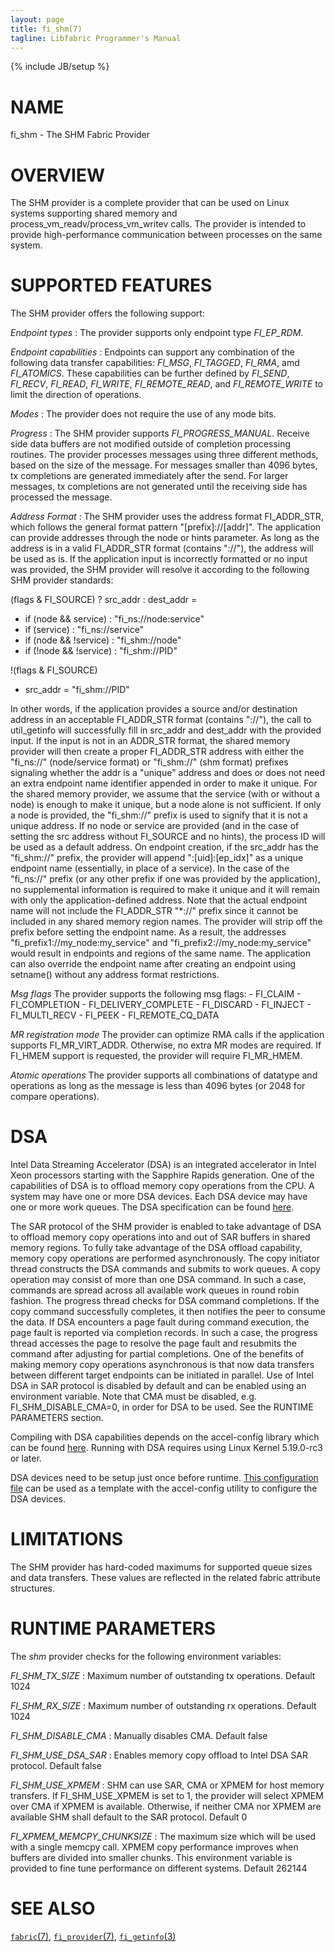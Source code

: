 ```yaml
---
layout: page
title: fi_shm(7)
tagline: Libfabric Programmer's Manual
---
```

{% include JB/setup %}

# NAME

fi_shm \- The SHM Fabric Provider

# OVERVIEW

The SHM provider is a complete provider that can be used on Linux
systems supporting shared memory and process_vm_readv/process_vm_writev
calls.  The provider is intended to provide high-performance communication
between processes on the same system.

# SUPPORTED FEATURES

The SHM provider offers the following support:

*Endpoint types*
: The provider supports only endpoint type *FI_EP_RDM*.

*Endpoint capabilities*
: Endpoints can support any combination of the following data transfer
capabilities: *FI_MSG*, *FI_TAGGED*, *FI_RMA*, amd *FI_ATOMICS*.  These
capabilities can be further defined by *FI_SEND*, *FI_RECV*, *FI_READ*,
*FI_WRITE*, *FI_REMOTE_READ*, and *FI_REMOTE_WRITE* to limit the direction
of operations.

*Modes*
: The provider does not require the use of any mode bits.

*Progress*
: The SHM provider supports *FI_PROGRESS_MANUAL*.  Receive side data buffers are
  not modified outside of completion processing routines.  The provider processes
  messages using three different methods, based on the size of the message.
  For messages smaller than 4096 bytes, tx completions are generated immediately
  after the send.  For larger messages, tx completions are not generated until
  the receiving side has processed the message.

*Address Format*
: The SHM provider uses the address format FI_ADDR_STR, which follows the general
  format pattern "[prefix]://[addr]".  The application can provide addresses
  through the node or hints parameter.  As long as the address is in a valid
  FI_ADDR_STR format (contains "://"), the address will be used as is.  If the
  application input is incorrectly formatted or no input was provided, the SHM
  provider will resolve it according to the following SHM provider standards:

  (flags & FI_SOURCE) ? src_addr : dest_addr =
   - if (node && service) : "fi_ns://node:service"
   - if (service) : "fi_ns://service"
   - if (node && !service) : "fi_shm://node"
   - if (!node && !service) : "fi_shm://PID"

   !(flags & FI_SOURCE)
   - src_addr = "fi_shm://PID"

  In other words, if the application provides a source and/or destination
  address in an acceptable FI_ADDR_STR format (contains "://"), the call
  to util_getinfo will successfully fill in src_addr and dest_addr with
  the provided input.  If the input is not in an ADDR_STR format, the
  shared memory provider will then create a proper FI_ADDR_STR address
  with either the "fi_ns://" (node/service format) or "fi_shm://" (shm format)
  prefixes signaling whether the addr is a "unique" address and does or does
  not need an extra endpoint name identifier appended in order to make it
  unique.  For the shared memory provider, we assume that the service
  (with or without a node) is enough to make it unique, but a node alone is
  not sufficient.  If only a node is provided, the "fi_shm://" prefix is used
  to signify that it is not a unique address.  If no node or service are
  provided (and in the case of setting the src address without FI_SOURCE and
  no hints), the process ID will be used as a default address.
  On endpoint creation, if the src_addr has the "fi_shm://" prefix, the provider
  will append ":[uid]:[ep_idx]" as a unique endpoint name (essentially,
  in place of a service).  In the case of the "fi_ns://" prefix (or any other
  prefix if one was provided by the application), no supplemental information
  is required to make it unique and it will remain with only the
  application-defined address.  Note that the actual endpoint name will not
  include the FI_ADDR_STR "*://" prefix since it cannot be included in any
  shared memory region names. The provider will strip off the prefix before
  setting the endpoint name. As a result, the addresses
  "fi_prefix1://my_node:my_service" and "fi_prefix2://my_node:my_service"
  would result in endpoints and regions of the same name.
  The application can also override the endpoint name after creating an
  endpoint using setname() without any address format restrictions.

*Msg flags*
  The provider supports the following msg flags:
    - FI_CLAIM
    - FI_COMPLETION
    - FI_DELIVERY_COMPLETE
    - FI_DISCARD
    - FI_INJECT
    - FI_MULTI_RECV
    - FI_PEEK
    - FI_REMOTE_CQ_DATA

*MR registration mode*
  The provider can optimize RMA calls if the application supports
  FI_MR_VIRT_ADDR. Otherwise, no extra MR modes are required.  If FI_HMEM
  support is requested, the provider will require FI_MR_HMEM.

*Atomic operations*
  The provider supports all combinations of datatype and operations as long
  as the message is less than 4096 bytes (or 2048 for compare operations).

# DSA
Intel Data Streaming Accelerator (DSA) is an integrated accelerator in Intel
Xeon processors starting with the Sapphire Rapids generation.  One of the
capabilities of DSA is to offload memory copy operations from the CPU.  A
system may have one or more DSA devices.  Each DSA device may have one or more
work queues.  The DSA specification can be found
[here](https://www.intel.com/content/www/us/en/develop/articles/intel-data-streaming-accelerator-architecture-specification.html).

The SAR protocol of the SHM provider is enabled to take advantage of DSA to
offload memory copy operations into and out of SAR buffers in shared memory
regions.  To fully take advantage of the DSA offload capability, memory copy
operations are performed asynchronously.  The copy initiator thread constructs
the DSA commands and submits to work queues.  A copy operation may consist of
more than one DSA command.  In such a case, commands are spread across all
available work queues in round robin fashion.  The progress thread checks for
DSA command completions.  If the copy command successfully completes, it then
notifies the peer to consume the data.  If DSA encounters a page fault during
command execution, the page fault is reported via completion records.  In such a
case, the progress thread accesses the page to resolve the page fault and
resubmits the command after adjusting for partial completions.  One of the
benefits of making memory copy operations asynchronous is that now data
transfers between different target endpoints can be initiated in parallel.  Use
of Intel DSA in SAR protocol is disabled by default and can be enabled using an
environment variable.  Note that CMA must be disabled, e.g.
FI_SHM_DISABLE_CMA=0, in order for DSA to be used.  See the RUNTIME PARAMETERS
section.

Compiling with DSA capabilities depends on the accel-config library which can
be found [here](https://github.com/intel/idxd-config).  Running with DSA
requires using Linux Kernel 5.19.0-rc3 or later.

DSA devices need to be setup just once before runtime.  [This configuration
file](https://github.com/intel/idxd-config/blob/stable/contrib/configs/os_profile.conf)
can be used as a template with the accel-config utility to configure the DSA
devices.

# LIMITATIONS

The SHM provider has hard-coded maximums for supported queue sizes and data
transfers.  These values are reflected in the related fabric attribute
structures.

# RUNTIME PARAMETERS

The *shm* provider checks for the following environment variables:

*FI_SHM_TX_SIZE*
: Maximum number of outstanding tx operations.  Default 1024

*FI_SHM_RX_SIZE*
: Maximum number of outstanding rx operations.  Default 1024

*FI_SHM_DISABLE_CMA*
: Manually disables CMA.  Default false

*FI_SHM_USE_DSA_SAR*
: Enables memory copy offload to Intel DSA SAR protocol.  Default false

*FI_SHM_USE_XPMEM*
 : SHM can use SAR, CMA or XPMEM for host memory transfers. If
   FI_SHM_USE_XPMEM is set to 1, the provider will select XPMEM over CMA if
   XPMEM is available.  Otherwise, if neither CMA nor XPMEM are available
   SHM shall default to the SAR protocol.  Default 0

*FI_XPMEM_MEMCPY_CHUNKSIZE*
 :  The maximum size which will be used with a single memcpy call.  XPMEM
    copy performance improves when buffers are divided into smaller
    chunks.  This environment variable is provided to fine tune performance
    on different systems.  Default 262144

# SEE ALSO

[`fabric`(7)](fabric.7.html),
[`fi_provider`(7)](fi_provider.7.html),
[`fi_getinfo`(3)](fi_getinfo.3.html)

